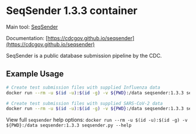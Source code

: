 # SeqSender 1.3.3 container

Main tool: [SeqSender](https://github.com/CDCgov/seqsender)

Documentation: [https://cdcgov.github.io/seqsender](https://cdcgov.github.io/seqsender)

SeqSender is a public database submission pipeline by the CDC.

## Example Usage

```bash
# Create test submission files with supplied Influenza data
docker run --rm -u $(id -u):$(id -g) -v ${PWD}:/data seqsender:1.3.3 seqsender.py test_data -bsng --organism FLU --submission_dir test_dir

# Create test submission files with supplied SARS-CoV-2 data
docker run --rm -u $(id -u):$(id -g) -v ${PWD}:/data seqsender:1.3.3 seqsender.py test_data -bsng --organism COV --submission_dir test_dir
```

View full `seqsender` help options: `docker run --rm -u $(id -u):$(id -g) -v ${PWD}:/data seqsender:1.3.3 seqsender.py --help`

